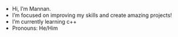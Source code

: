 - Hi, I’m Mannan.
- I’m focused on improving my skills and create amazing projects!
- I’m currently learning c++
- Pronouns: He/Him

<!---
Mannan88/Mannan88 is a ✨ special ✨ repository because its `README.md` (this file) appears on your GitHub profile.
You can click the Preview link to take a look at your changes.
--->
